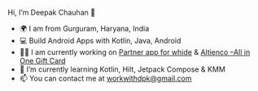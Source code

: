Hi, I’m Deepak Chauhan 👋
- 🌍 I am from Gurguram, Haryana, India
- 💻 Build Android Apps with Kotlin, Java, Android 
- 👨‍💻 I am currently working on [Partner app for whide](https://play.google.com/store/apps/details?id=com.whide.partner) & [Altienco –All in One Gift Card](https://play.google.com/store/apps/details?id=com.whide.altienco)
- 🌱 I’m currently learning Kotlin, Hilt, Jetpack Compose & KMM
- 📫 You can contact me at workwithdpk@gmail.com

<!---
deepakchauhandp/deepakchauhandp is a ✨ special ✨ repository because its `README.md` (this file) appears on your GitHub profile.
You can click the Preview link to take a look at your changes.
--->
